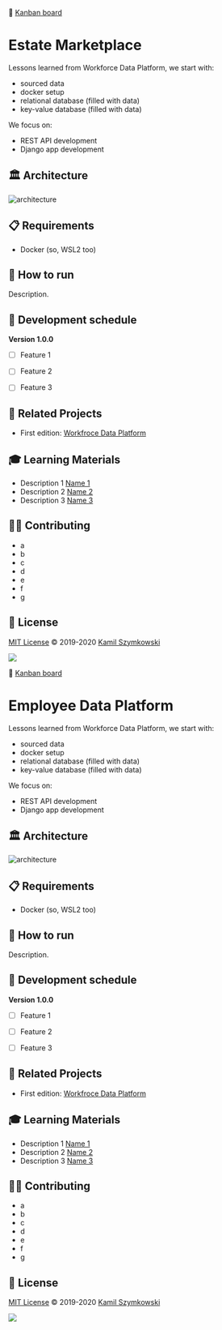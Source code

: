 🔗 [Kanban board](https://github.com/users/SzymkowskiDev/projects/10/views/1)

# Estate Marketplace
Lessons learned from Workforce Data Platform, we start with:
- sourced data
- docker setup
- relational database (filled with data)
- key-value database (filled with data)

We focus on:
- REST API development
- Django app development


## 🏛️ Architecture
![architecture](https://github.com/SzymkowskiDev/employee-data-platform/blob/master/assets/arch.png?raw=true)


## 📋 Requirements
- Docker (so, WSL2 too)


## 🚀 How to run
Description.


## 📅 Development schedule
**Version 1.0.0**

- [ ] Feature 1
- [ ] Feature 2
- [ ] Feature 3


## 🔗 Related Projects
* First edition: [Workfroce Data Platform](https://github.com/SzymkowskiDev/workforce-data-platform)


## 🎓 Learning Materials
* Description 1 [Name 1](http://markdown.github.io)
* Description 2 [Name 2](http://markdown.github.io)
* Description 3 [Name 3](http://markdown.github.io)


## 👨‍💻 Contributing
- a
- b
- c
- d
- e
- f
- g


## 📄 License
[MIT License](https://choosealicense.com/licenses/mit/) ©️ 2019-2020 [Kamil Szymkowski](https://github.com/SzymkowskiDev "Get in touch!")

[![](https://img.shields.io/badge/license-MIT-green?style=plastic)](https://choosealicense.com/licenses/mit/)





🔗 [Kanban board](https://github.com/users/SzymkowskiDev/projects/9/views/1)

# Employee Data Platform
Lessons learned from Workforce Data Platform, we start with:
- sourced data
- docker setup
- relational database (filled with data)
- key-value database (filled with data)

We focus on:
- REST API development
- Django app development


## 🏛️ Architecture
![architecture](https://github.com/SzymkowskiDev/employee-data-platform/blob/master/assets/arch.png?raw=true)


## 📋 Requirements
- Docker (so, WSL2 too)


## 🚀 How to run
Description.


## 📅 Development schedule
**Version 1.0.0**

- [ ] Feature 1
- [ ] Feature 2
- [ ] Feature 3


## 🔗 Related Projects
* First edition: [Workfroce Data Platform](https://github.com/SzymkowskiDev/workforce-data-platform)


## 🎓 Learning Materials
* Description 1 [Name 1](http://markdown.github.io)
* Description 2 [Name 2](http://markdown.github.io)
* Description 3 [Name 3](http://markdown.github.io)


## 👨‍💻 Contributing
- a
- b
- c
- d
- e
- f
- g


## 📄 License
[MIT License](https://choosealicense.com/licenses/mit/) ©️ 2019-2020 [Kamil Szymkowski](https://github.com/SzymkowskiDev "Get in touch!")

[![](https://img.shields.io/badge/license-MIT-green?style=plastic)](https://choosealicense.com/licenses/mit/)
